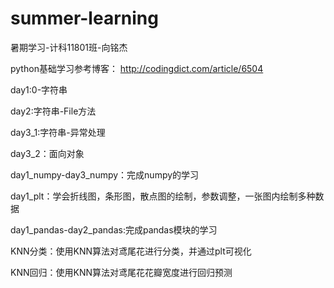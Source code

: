 # summer-learning
暑期学习-计科11801班-向铭杰

python基础学习参考博客： http://codingdict.com/article/6504

day1:0-字符串

day2:字符串-File方法

day3_1:字符串-异常处理

day3_2：面向对象

day1_numpy-day3_numpy：完成numpy的学习

day1_plt：学会折线图，条形图，散点图的绘制，参数调整，一张图内绘制多种数据

day1_pandas-day2_pandas:完成pandas模块的学习

KNN分类：使用KNN算法对鸢尾花进行分类，并通过plt可视化

KNN回归：使用KNN算法对鸢尾花花瓣宽度进行回归预测
